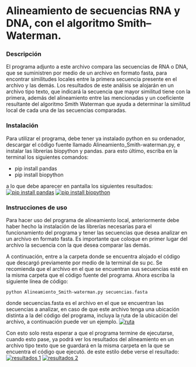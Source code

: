 # Alineamiento de secuencias RNA y DNA, con  el algoritmo Smith–Waterman.

### Descripción
El programa adjunto a este archivo compara las secuencias de RNA o DNA, que se suministren por medio de un archivo en formato fasta, para encontrar similitudes locales entre la primera secuencia presente en el archivo y las demás. Los resultados de este análisis se alojarán en un archivo tipo texto, que indicará la secuencia que mayor similitud tiene con la primera, además del alineamiento entre las mencionadas y un coeficiente resultante del algoritmo Smith Waterman que ayuda a determinar la similitud local de cada una de las secuencias comparadas.

### Instalación
Para utilizar el programa, debe tener ya instalado python en su ordenador, descargar el código fuente llamado Alineamiento_Smith-waterman.py,  e instalar las librerías biopython y pandas. para esto último, escriba en la terminal los siguientes comandos:
- pip install pandas
- pip install biopython

a lo que debe aparecer en pantalla los siguientes resultados:
[![pip install pandas](https://drive.google.com/file/d/1U1XI_kBSEp4J5f2Y7KIEx0RntsPJ7tBq/view?usp=sharing "pip install pandas")](https://drive.google.com/file/d/1U1XI_kBSEp4J5f2Y7KIEx0RntsPJ7tBq/view?usp=sharing "pip install pandas")
[![pip install biopython](https://drive.google.com/file/d/1_icLf8kKwEtdieZL-4EwuO4doWGZ1747/view?usp=sharing "pip install biopython")](https://drive.google.com/file/d/1_icLf8kKwEtdieZL-4EwuO4doWGZ1747/view?usp=sharing "pip install biopython")

### Instrucciones de uso
Para hacer uso del programa de alineamiento local, anteriormente debe haber hecho la instalación de las librerías necesarias para el funcionamiento del programa y tener las secuencias que desea analizar en un archivo en formato fasta. Es importante que coloque en primer lugar del archivo la secuencia con la que desea comparar las demás.

A continuación, entre a la carpeta donde se encuentra alojado el código que descargó previamente por medio de la terminal de su pc. Se recomienda que el archivo en el que se encuentran sus secuencias esté en la misma carpeta que el código fuente del programa. Ahora escriba la siguiente línea de código:

	python Alineamiento_Smith-waterman.py secuencias.fasta

donde secuencias.fasta es el archivo en el que se encuentran las secuencias a analizar, en caso de que este archivo tenga una ubicación distinta a la del código del programa, incluya la ruta de la ubicación del archivo, a continuación puede ver un ejemplo.
[![ruta](https://drive.google.com/file/d/1wVIskkA7ft_j1NpmHhMYXfIqwwzMDSm_/view?usp=sharing "ruta")](https://drive.google.com/file/d/1wVIskkA7ft_j1NpmHhMYXfIqwwzMDSm_/view?usp=sharing "ruta")

Con esto solo resta esperar a que el programa termine de ejecutarse, cuando esto pase, ya podrá ver los resultados del alineamiento en un archivo tipo texto que se guardará en la misma carpeta en la que se encuentra el código que ejecutó. de este estilo debe verse el resultado: 
[![resultados 1](https://drive.google.com/file/d/1RlfZXXGmo6rOgV_RpZ5yoOO518W4rFj-/view?usp=sharing "resultados 1")](https://drive.google.com/file/d/1RlfZXXGmo6rOgV_RpZ5yoOO518W4rFj-/view?usp=sharing "resultados 1")
[![resultados 2](https://drive.google.com/file/d/18cipKzA3nCSmCLxW-xfK4KHWjBmYoIxx/view?usp=sharing "resultados 2")](https://drive.google.com/file/d/18cipKzA3nCSmCLxW-xfK4KHWjBmYoIxx/view?usp=sharing "resultados 2")


